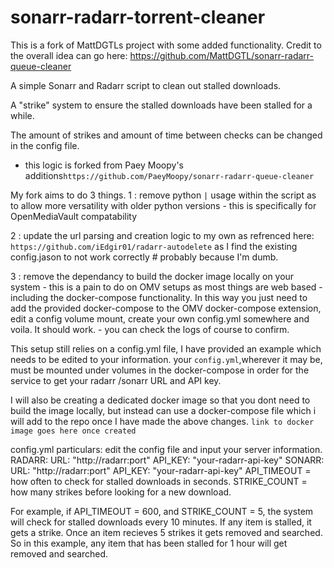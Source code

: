 # sonarr-radarr-torrent-cleaner
This is a fork of MattDGTLs project with some added functionality. Credit to the overall idea can go here: https://github.com/MattDGTL/sonarr-radarr-queue-cleaner

A simple Sonarr and Radarr script to clean out stalled downloads.

A "strike" system to ensure the stalled downloads have been stalled for a while.

The amount of strikes and amount of time between checks can be changed in the config file.
 - this logic is forked from Paey Moopy's additions``https://github.com/PaeyMoopy/sonarr-radarr-queue-cleaner``

My fork aims to do 3 things.
1 : remove python ``|`` usage within the script as to allow more versatility with older python versions - this is specifically for OpenMediaVault compatability

2 : update the url parsing and creation logic to my own as refrenced here: ``https://github.com/iEdgir01/radarr-autodelete`` as I find the existing config.jason to not work correctly  # probably because I'm dumb.

3 : remove the dependancy to build the docker image locally on your system - this is a pain to do on OMV setups as most things are web based - including the docker-compose functionality. In this way you just need to add the provided docker-compose to the OMV docker-compose extension, edit a config volume mount, create your own config.yml somewhere and voila. It should work. - you can check the logs of course to confirm.

This setup still relies  on a config.yml file, I have provided an example which needs to be edited to your information.
your ``config.yml``,wherever it may be,  must be mounted under volumes in the docker-compose in order for the service to get your radarr /sonarr URL and API key.

I will also be creating a dedicated docker image so that you dont need to build the image locally, but instead can use a docker-compose file which i will add to the repo once I have made the above changes.
``link to docker image goes here once created``

config.yml particulars:
edit the config file and input your server information.
RADARR:
  URL: "http://radarr:port"
  API_KEY: "your-radarr-api-key"
SONARR:
  URL: "http://radarr:port"
  API_KEY: "your-radarr-api-key"
API_TIMEOUT = how often to check for stalled downloads in seconds.
STRIKE_COUNT = how many strikes before looking for a new download.

For example, if API_TIMEOUT = 600, and STRIKE_COUNT = 5, the system will check for stalled downloads every 10 minutes. If any item is stalled, it gets a strike. Once an item recieves 5 strikes it gets removed and searched.
So in this example, any item that has been stalled for 1 hour will get removed and searched.
